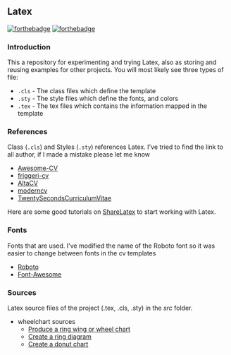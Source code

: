 ## Latex
[![forthebadge](http://forthebadge.com/images/badges/contains-technical-debt.svg)](http://forthebadge.com) [![forthebadge](http://forthebadge.com/images/badges/kinda-sfw.svg)](http://forthebadge.com) 

### Introduction

This a repository for experimenting and trying Latex, also as storing and reusing examples for other projects.
You will most likely see three types of file:

- `.cls` - The class files which define the template
- `.sty` - The style files which define the fonts, and colors
- `.tex` - The tex files which contains the information mapped in the template

### References 

Class (`.cls`) and Styles (`.sty`) references Latex. I've tried to find the link to all author, if I made a mistake please let me know</br>

- [Awesome-CV](https://github.com/posquit0/Awesome-CV)
- [friggeri-cv](https://github.com/akanosora/friggeri-cv)
- [AltaCV](https://github.com/liantze/AltaCV)
- [moderncv](https://github.com/xdanaux/moderncv)
- [TwentySecondsCurriculumVitae](https://github.com/spagnuolocarmine/TwentySecondsCurriculumVitae-LaTex)

Here are some good tutorials on [ShareLatex](https://www.sharelatex.com/learn/Creating_a_document_in_LaTeX) to start working with Latex.

### Fonts 

Fonts that are used. I've modified the name of the Roboto font so it was easier to change between fonts in the cv templates

- [Roboto](https://github.com/google/roboto)
- [Font-Awesome](https://github.com/FortAwesome/Font-Awesome)

### Sources

Latex source files of the project (.tex, .cls, .sty) in the *src* folder.

- wheelchart sources
  * [Produce a ring wing or wheel chart](http://tex.stackexchange.com/questions/17898/how-can-i-produce-a-ring-or-wheel-chart-like-that-on-page-88-of-the-pgf-manu)
  * [Create a ring diagram](http://tex.stackexchange.com/questions/82727/create-a-ring-diagram-in-tex/82729#82729)
  * [Create a donut chart](http://tex.stackexchange.com/questions/195587/creating-donut-chart)
